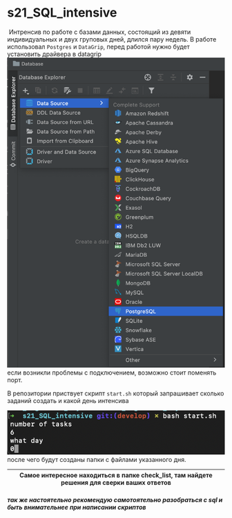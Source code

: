 # s21_SQL_intensive
 Интренсив по работе с базами данных, состоящий из девяти индивидуальных и двух груповых дней, длился пару недель.
В работе использовал `Postgres` и `DataGrip`, перед работой нужно будет установить драйвера в datagrip
![image](./image/psgsql.png)
если возникли проблемы с подключением, возможно стоит поменять порт.

В репозитории приствует скрипт `start.sh` который запрашивает сколько заданий создать и какой день интенсива

![image](./image/start.png)
после чего будут созданы папки с файлами указанного дня.


| **Самое интересное находиться в папке check_list, там найдете решения для сверки ваших ответов** |
|----------------------------------------------------| 

##### так же настоятельно рекомендую самотоятельно разобраться с sql и быть внимательнее при написании скриптов

